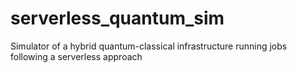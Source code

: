 # serverless_quantum_sim
Simulator of a hybrid quantum-classical infrastructure running jobs following a serverless approach
